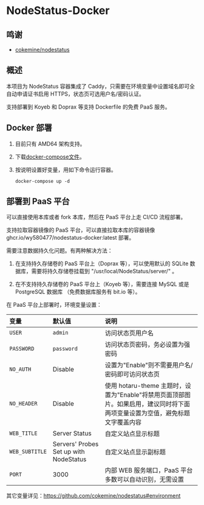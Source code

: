 # NodeStatus-Docker

## 鸣谢

- [cokemine/nodestatus](https://github.com/cokemine/nodestatus)

## 概述

本项目为 NodeStatus 容器集成了 Caddy，只需要在环境变量中设置域名即可全自动申请证书启用 HTTPS，状态页可选用户名/密码认证。

支持部署到 Koyeb 和 Doprax 等支持 Dockerfile 的免费 PaaS 服务。

## Docker 部署

 1. 目前只有 AMD64 架构支持。

 2. 下载[docker-compose文件](https://github.com/wy580477/NodeStatus-Docker/blob/main/docker-compose.yml)。

 3. 按说明设置好变量，用如下命令运行容器。

        docker-compose up -d

## 部署到 PaaS 平台

可以直接使用本库或者 fork 本库，然后在 PaaS 平台上走 CI/CD 流程部署。

支持拉取容器镜像的 PaaS 平台，可以直接拉取本库的容器镜像 ghcr.io/wy580477/nodestatus-docker:latest 部署。

需要注意数据持久化问题。有两种解决方法：

1. 在支持持久存储卷的 PaaS 平台上（Doprax 等），可以使用默认的 SQLite 数据库，需要将持久存储卷挂载到 "/usr/local/NodeStatus/server/" 。

2. 在不支持持久存储卷的 PaaS 平台上（Koyeb 等），需要连接 MySQL 或是 PostgreSQL 数据库 （免费数据库服务有 bit.io 等）。

在 PaaS 平台上部署时，环境变量设置：

| 变量 | 默认值 | 说明 |
| :--- | :--- | :--- |
| `USER` | `admin` | 访问状态页用户名 |
| `PASSWORD` | `password` | 访问状态页密码，务必设置为强密码 |
| `NO_AUTH` | Disable | 设置为"Enable"则不需要用户名/密码即可访问状态页 |
| `NO_HEADER` | Disable | 使用 hotaru-theme 主题时，设置为"Enable"将禁用页面顶部图片。如果启用，建议同时将下面两项变量设置为空值，避免标题文字覆盖内容 |
| `WEB_TITLE` | Server Status | 自定义站点显示标题 |
| `WEB_SUBTITLE` | Servers' Probes Set up with NodeStatus | 自定义站点显示副标题 |
| `PORT` | 3000 | 内部 WEB 服务端口，PaaS 平台多数可以自动识别，无需设置 |

其它变量详见：https://github.com/cokemine/nodestatus#environment
